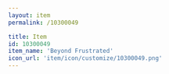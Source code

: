 ```yaml
---
layout: item
permalink: /10300049

title: Item
id: 10300049
item_name: 'Beyond Frustrated'
icon_url: 'item/icon/customize/10300049.png'
---
```


